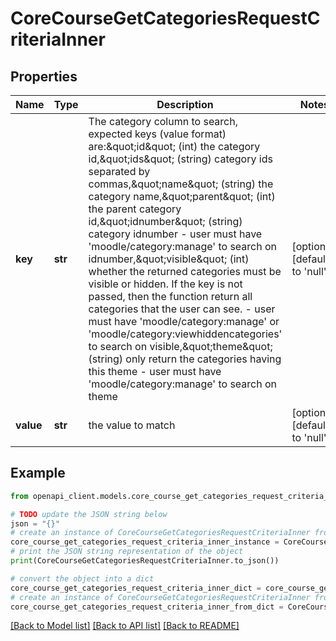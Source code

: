 # CoreCourseGetCategoriesRequestCriteriaInner


## Properties

Name | Type | Description | Notes
------------ | ------------- | ------------- | -------------
**key** | **str** | The category column to search, expected keys (value format) are:\&quot;id\&quot; (int) the category id,\&quot;ids\&quot; (string) category ids separated by commas,\&quot;name\&quot; (string) the category name,\&quot;parent\&quot; (int) the parent category id,\&quot;idnumber\&quot; (string) category idnumber - user must have &#39;moodle/category:manage&#39; to search on idnumber,\&quot;visible\&quot; (int) whether the returned categories must be visible or hidden. If the key is not passed,                                              then the function return all categories that the user can see. - user must have &#39;moodle/category:manage&#39; or &#39;moodle/category:viewhiddencategories&#39; to search on visible,\&quot;theme\&quot; (string) only return the categories having this theme - user must have &#39;moodle/category:manage&#39; to search on theme | [optional] [default to 'null']
**value** | **str** | the value to match | [optional] [default to 'null']

## Example

```python
from openapi_client.models.core_course_get_categories_request_criteria_inner import CoreCourseGetCategoriesRequestCriteriaInner

# TODO update the JSON string below
json = "{}"
# create an instance of CoreCourseGetCategoriesRequestCriteriaInner from a JSON string
core_course_get_categories_request_criteria_inner_instance = CoreCourseGetCategoriesRequestCriteriaInner.from_json(json)
# print the JSON string representation of the object
print(CoreCourseGetCategoriesRequestCriteriaInner.to_json())

# convert the object into a dict
core_course_get_categories_request_criteria_inner_dict = core_course_get_categories_request_criteria_inner_instance.to_dict()
# create an instance of CoreCourseGetCategoriesRequestCriteriaInner from a dict
core_course_get_categories_request_criteria_inner_from_dict = CoreCourseGetCategoriesRequestCriteriaInner.from_dict(core_course_get_categories_request_criteria_inner_dict)
```
[[Back to Model list]](../README.md#documentation-for-models) [[Back to API list]](../README.md#documentation-for-api-endpoints) [[Back to README]](../README.md)


